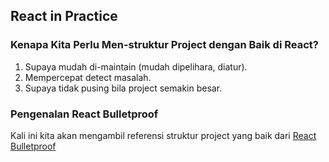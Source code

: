 ## React in Practice

### Kenapa Kita Perlu Men-struktur Project dengan Baik di React?

1. Supaya mudah di-maintain (mudah dipelihara, diatur).
2. Mempercepat detect masalah.
3. Supaya tidak pusing bila project semakin besar.

###  Pengenalan React Bulletproof

Kali ini kita akan mengambil referensi struktur project yang baik dari [React Bulletproof](https://github.com/alan2207/bulletproof-react)

